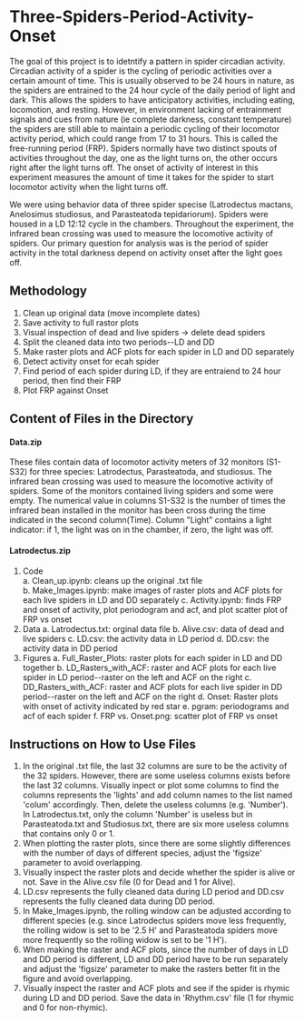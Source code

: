 # Three-Spiders-Period-Activity-Onset
The goal of this project is to idetntify a pattern in spider circadian activity. Circadian activity of a spider is the cycling of periodic activities over a certain amount of time. This is usually observed to be 24 hours in nature, as the spiders are entrained to the 24 hour cycle of the daily period of light and dark. This allows the spiders to have anticipatory activities, including eating, locomotion, and resting. However, in environment lacking of entrainment signals and cues from nature (ie complete darkness, constant temperature) the spiders are still able to maintain a periodic cycling of their locomotor activity period, which could range from 17 to 31 hours. This is called the free-running period (FRP). Spiders normally have two distinct spouts of activities throughout the day, one as the light turns on, the other occurs right after the light turns off. The onset of activity of interest in this experiment measures the amount of time it takes for the spider to start locomotor activity when the light turns off. 

We were using behavior data of three spider specise (Latrodectus mactans, Anelosimus studiosus, and Parasteatoda tepidariorum). Spiders were housed in a LD 12:12 cycle in the chambers. Throughout the experiment, the infrared bean crossing was used to measure the locomotive activity of spiders. Our primary question for analysis was is the period of spider activity in the total darkness depend on activity onset after the light goes off. 

## Methodology
1. Clean up original data (move incomplete dates)
2. Save activity to full rastor plots 
3. Visual inspection of dead and live spiders -> delete dead spiders
4. Split the cleaned data into two periods--LD and DD 
5. Make raster plots and ACF plots for each spider in LD and DD separately
6. Detect activity onset for ecah spider 
7. Find period of each spider during LD, if they are entraiend to 24 hour period, then find their FRP
8. Plot FRP against Onset

## Content of Files in the Directory
#### Data.zip
These files contain data of locomotor activity meters of 32 monitors (S1-S32) for three species: Latrodectus, Parasteatoda, and studiosus.  The infrared bean crossing was used to measure the locomotive activity of spiders. Some of the monitors contained living spiders and some were empty. The numerical value in columns S1-S32 is the number of times the infrared bean installed in the monitor has been cross during the time indicated in the second column(Time). Column "Light" contains a light indicator: if 1, the light was on in the chamber, if zero, the light was off.

#### Latrodectus.zip
1. Code
  <br>a. Clean_up.ipynb: cleans up the original .txt file</br>
  b. Make_Images.ipynb: make images of raster plots and ACF plots for each live spiders in LD and DD separately
  c. Activity.ipynb: finds FRP and onset of activity, plot periodogram and acf, and plot scatter plot of FRP vs onset
2. Data
  a. Latrodectus.txt: orginal data file
  b. Alive.csv: data of dead and live spiders
  c. LD.csv: the activity data in LD period
  d. DD.csv: the activity data in DD period
3. Figures
  a. Full_Raster_Plots: raster plots for each spider in LD and DD together
  b. LD_Rasters_with_ACF: raster and ACF plots for each live spider in LD period--raster on the left and ACF on the right
  c. DD_Rasters_with_ACF: raster and ACF plots for each live spider in DD period--raster on the left and ACF on the right
  d. Onset: Raster plots with onset of activity indicated by red star
  e. pgram: periodograms and acf of each spider
  f. FRP vs. Onset.png: scatter plot of FRP vs onset

## Instructions on How to Use Files 
1. In the original .txt file, the last 32 columns are sure to be the activity of the 32 spiders. However, there are some useless columns exists before the last 32 columns. Visually inpect or plot some columns to find the columns represents the 'lights' and add column names to the list named 'colum' accordingly. Then, delete the useless columns (e.g. 'Number'). In Latrodectus.txt, only the column 'Number' is useless but in Parasteatoda.txt and Studiosus.txt, there are six more useless columns that contains only 0 or 1.
2. When plotting the raster plots, since there are some slightly differences with the number of days of different species, adjust the 'figsize' parameter to avoid overlapping.
3. Visually inspect the raster plots and decide whether the spider is alive or not. Save in the Alive.csv file (0 for Dead and 1 for Alive).
4. LD.csv represents the fully cleaned data during LD period and DD.csv represents the fully cleaned data during DD period.
5. In Make_Images.ipynb, the rolling window can be adjusted according to different species (e.g. since Latrodectus spiders move less frequently, the rolling widow is set to be '2.5 H' and Parasteatoda spiders move more frequently so the rolling widow is set to be '1 H').
6. When making the raster and ACF plots, since the number of days in LD and DD period is different, LD and DD period have to be run separately and adjust the 'figsize' parameter to make the rasters better fit in the figure and avoid overlapping.
7. Visually inspect the raster and ACF plots and see if the spider is rhymic during LD and DD period. Save the data in 'Rhythm.csv' file (1 for rhymic and 0 for non-rhymic).
